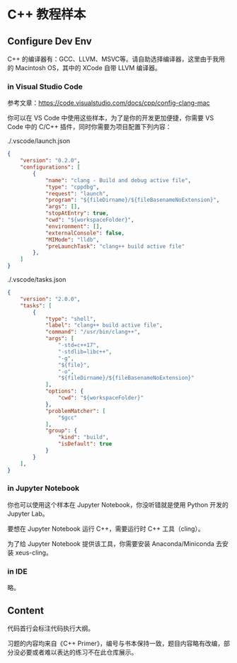 # C++ 教程样本

## Configure Dev Env

C++ 的编译器有：GCC、LLVM、MSVC等。请自助选择编译器，这里由于我用的 Macintosh OS，其中的 XCode 自带 LLVM 编译器。

### in Visual Studio Code

参考文章：https://code.visualstudio.com/docs/cpp/config-clang-mac

你可以在 VS Code 中使用这些样本，为了是你的开发更加便捷，你需要 VS Code 中的 C/C++ 插件，同时你需要为项目配置下列内容：

./.vscode/launch.json

```json
{
	"version": "0.2.0",
	"configurations": [
		{
			"name": "clang - Build and debug active file",
			"type": "cppdbg",
			"request": "launch",
			"program": "${fileDirname}/${fileBasenameNoExtension}",
			"args": [],
			"stopAtEntry": true,
			"cwd": "${workspaceFolder}",
			"environment": [],
			"externalConsole": false,
			"MIMode": "lldb",
			"preLaunchTask": "clang++ build active file"
		},
	]
}
```

./.vscode/tasks.json

```json
{
    "version": "2.0.0",
    "tasks": [
        {
            "type": "shell",
            "label": "clang++ build active file",
            "command": "/usr/bin/clang++",
            "args": [
                "-std=c++17",
                "-stdlib=libc++",
                "-g",
                "${file}",
                "-o",
                "${fileDirname}/${fileBasenameNoExtension}"
            ],
            "options": {
                "cwd": "${workspaceFolder}"
            },
            "problemMatcher": [
                "$gcc"
            ],
            "group": {
                "kind": "build",
                "isDefault": true
            }
        }
    ],
}
```

### in Jupyter Notebook

你也可以使用这个样本在 Jupyter Notebook，你没听错就是使用 Python 开发的 Jupyter Lab。

要想在 Jupyter Notebook 运行 C++，需要运行时 C++ 工具（cling）。

为了给 Jupyter Notebook 提供该工具，你需要安装 Anaconda/Miniconda 去安装 xeus-cling。

### in IDE

略。

## Content

代码首行会标注代码执行大纲。

习题的内容均来自《C++ Primer》，编号与书本保持一致，题目内容略有改编，部分没必要或者难以表达的练习不在此仓库展示。